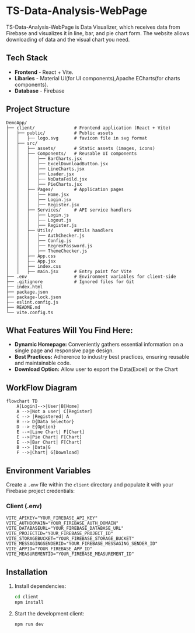 # TS-Data-Analysis-WebPage

TS-Data-Analysis-WebPage is Data Visualizer, which receives data from Firebase and visualizes it in line, bar, and pie chart form. The website allows downloading of data and the visual chart you need.

## Tech Stack

- **Frontend** - React + Vite.
- **Libaries** - Material UI(for UI components),Apache ECharts(for charts components).
- **Database** - Firebase

## Project Structure

```
DemoApp/
├── client/               # Frontend application (React + Vite)
│   ├── public/           # Public assets
│   │   ├── logo.svg      # favicon file in svg format
│   ├── src/
│   │   ├── assets/       # Static assets (images, icons)
│   │   ├── Components/   # Reusable UI components
│   │   │   ├── BarCharts.jsx
│   │   │   ├── ExcelDownloadButton.jsx
│   │   │   ├── LineCharts.jsx
│   │   │   ├── Loader.jsx
│   │   │   ├── NoDataFeild.jsx
│   │   │   ├── PieCharts.jsx
│   │   ├── Pages/        # Application pages
│   │   │   ├── Home.jsx
│   │   │   ├── Login.jsx
│   │   │   ├── Register.jsx
│   │   ├── Services/     # API service handlers
│   │   │   ├── Login.js
│   │   │   ├── Logout.js
│   │   │   ├── Register.js
│   │   ├── Utils/        #Utils handlers
│   │   │   ├── AuthChecker.js
│   │   │   ├── Config.js
│   │   │   ├── RegrexPassword.js
│   │   │   ├── ThemeChecker.js
│   │   ├── App.css
│   │   ├── App.jsx
│   │   ├── index.css
│   │   ├── main.jsx      # Entry point for Vite
├── .env                  # Environment variables for client-side
├── .gitignore            # Ignored files for Git
├── index.html
├── package.json
├── package-lock.json
├── eslint.config.js
├── README.md
└── vite.config.ts
```

## What Features Will You Find Here:

- **Dynamic Homepage:** Conveniently gathers essential information on a single page and responsive page design.
- **Best Practices:** Adherence to industry best practices, ensuring reusable and maintainable code.
- **Download Option:** Allow user to export the Data(Excel) or the Chart

## WorkFlow Diagram

```mermaid
flowchart TD
    A[Login]-->|User|B[Home]
    A -->|Not a user| C[Register]
    C --> |Registered| A
    B --> D{Data Selector}
    D --> E{Option}
    E -->|Line Chart| F[Chart]
    E -->|Pie Chart| F[Chart]
    E -->|Bar Chart| F[Chart]
    B --> |Data|G
    F -->|Chart| G[Download]
```

## Environment Variables

Create a `.env` file within the `client` directory and populate it with your Firebase project credentials:

### Client (.env)

```
VITE_APIKEY="YOUR_FIREBASE_API_KEY"
VITE_AUTHDOMAIN="YOUR_FIREBASE_AUTH_DOMAIN"
VITE_DATABASEURL="YOUR_FIREBASE_DATABASE_URL"
VITE_PROJECTID="YOUR_FIREBASE_PROJECT_ID"
VITE_STORAGEBUCKET="YOUR_FIREBASE_STORAGE_BUCKET"
VITE_MESSAGINGSENDERID="YOUR_FIREBASE_MESSAGING_SENDER_ID"
VITE_APPID="YOUR_FIREBASE_APP_ID"
VITE_MEASUREMENTID="YOUR_FIREBASE_MEASUREMENT_ID"
```

## Installation

1. Install dependencies:

   ```bash
   cd client
   npm install
   ```

2. Start the development client:
   ```bash
   npm run dev
   ```
